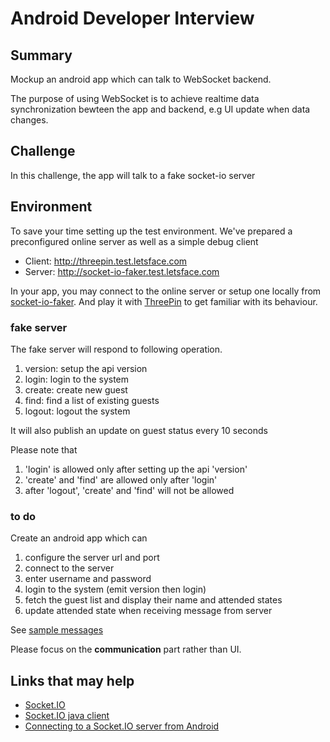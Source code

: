 # Android Developer Interview

## Summary

Mockup an android app which can talk to WebSocket backend.

The purpose of using WebSocket is to achieve realtime data synchronization bewteen the app and backend, e.g UI update when data changes.

## Challenge

In this challenge, the app will talk to a fake socket-io server

## Environment

To save your time setting up the test environment. We've prepared a preconfigured online server as well as a simple debug client

* Client: http://threepin.test.letsface.com
* Server: http://socket-io-faker.test.letsface.com

In your app, you may connect to the online server or setup one locally from [socket-io-faker](https://github.com/letsface/socket-io-faker). And play it with [ThreePin](https://github.com/letsface/ThreePin) to get familiar with its behaviour.

### fake server

The fake server will respond to following operation.

1. version: setup the api version
2. login: login to the system
3. create: create new guest
4. find: find a list of existing guests
5. logout: logout the system

It will also publish an update on guest status every 10 seconds

Please note that

1. 'login' is allowed only after setting up the api 'version'
2. 'create' and 'find' are allowed only after 'login'
3. after 'logout', 'create' and 'find' will not be allowed

### to do

Create an android app which can

1. configure the server url and port
2. connect to the server
3. enter username and password
4. login to the system (emit version then login)
5. fetch the guest list and display their name and attended states
6. update attended state when receiving message from server

See [sample messages](https://github.com/letsface/ThreePin/blob/master/threepin.json)

Please focus on the **communication** part rather than UI.

## Links that may help

* [Socket.IO](http://socket.io/)
* [Socket.IO java client](https://github.com/Gottox/socket.io-java-client)
* [Connecting to a Socket.IO server from Android](http://nkzawa.tumblr.com/post/46850605422/connecting-to-a-socket-io-server-from-android)
